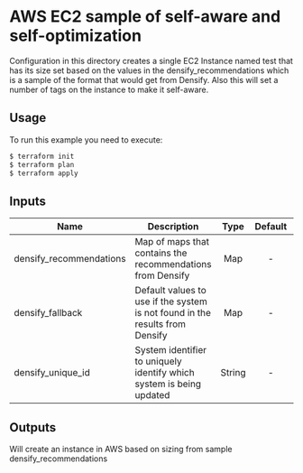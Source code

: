# AWS EC2 sample of self-aware and self-optimization

Configuration in this directory creates a single EC2 Instance named test that has its size set based on the values in the densify_recommendations which is a sample of the format that would get from Densify. Also this will set a number of tags on the instance to make it self-aware. 

## Usage

To run this example you need to execute:

```bash
$ terraform init
$ terraform plan
$ terraform apply
```

## Inputs

| Name | Description | Type | Default | Required |
|------|-------------|:----:|:-----:|:-----:|
| densify_recommendations | Map of maps that contains the recommendations from Densify | Map | - | Yes |
| densify_fallback | Default values to use if the system is not found in the results from Densify | Map | - | Yyes |
| densify_unique_id | System identifier to uniquely identify which system is being updated | String | - | Yes |

## Outputs

Will create an instance in AWS based on sizing from sample densify_recommendations